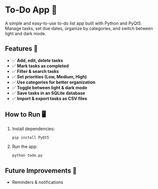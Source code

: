 # To-Do App 📝

A simple and easy-to-use to-do list app built with Python and PyQt5. Manage tasks, set due dates, organize by categories, and switch between light and dark mode.

## Features 🚀
- ✅ **Add, edit, delete tasks**  
- ✅ **Mark tasks as completed**  
- ✅ **Filter & search tasks**  
- ✅ **Set priorities (Low, Medium, High)**  
- ✅ **Use categories for better organization**  
- ✅ **Toggle between light & dark mode**  
- ✅ **Save tasks in an SQLite database**  
- ✅ **Import & export tasks as CSV files**  

## How to Run 🖥
1. Install dependencies:
   ```bash
   pip install PyQt5
   ```
2. Run the app:
   ```bash
   python todo.py
   ```

## Future Improvements 🌟
- Reminders & notifications  

